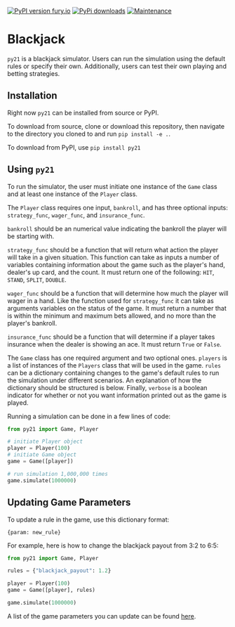[![PyPI version fury.io](https://badge.fury.io/py/py21.svg)](https://pypi.python.org/pypi/py21/)
[![PyPi downloads](https://pypip.in/d/py21/badge.png)](https://crate.io/packages/$REPO/)
[![Maintenance](https://img.shields.io/badge/Maintained%3F-yes-green.svg)](https://GitHub.com/Naereen/StrapDown.js/graphs/commit-activity)


# Blackjack

`py21` is a blackjack simulator. Users can run the simulation using the
default rules or specify their own. Additionally, users can test their own
playing and betting strategies.

## Installation

Right now `py21` can be installed from source or PyPI.

To download from source, clone or download this
repository, then navigate to the directory you cloned to and run
`pip install -e .`.

To download from PyPI, use `pip install py21`

## Using `py21`

To run the simulator, the user must initiate one instance of the `Game` class
and at least one instance of the `Player` class.

The `Player` class requires one input, `bankroll`, and has three optional inputs:
`strategy_func`, `wager_func`, and `insurance_func`.

`bankroll` should be an numerical value indicating the bankroll
the player will be starting with.

`strategy_func` should be a function that will
return what action the player will take in a given situation. This function
can take as inputs a number of variables containing information about the game
such as the player's hand, dealer's up card, and the count. It must return one
of the following: `HIT`, `STAND`, `SPLIT`, `DOUBLE`.

`wager_func` should be a function that will determine how much the player will
wager in a hand. Like the function used for `strategy_func` it can take as
arguments variables on the status of the game. It must return a number that is
within the minimum and maximum bets allowed, and no more than the player's
bankroll.

`insurance_func` should be a function that will determine if a player takes
insurance when the dealer is showing an ace. It must return `True` or `False`.

The `Game` class has one required argument and two optional ones. `players`
is a list of instances of the `Players` class that will be used in the game.
`rules` can be a dictionary containing changes to the game's default rules to
run the simulation under different scenarios. An explanation of how the
dictionary should be structured is below. Finally, `verbose` is a boolean
indicator for whether or not you want information printed out as the game is
played.

Running a simulation can be done in a few lines of code:

```python
from py21 import Game, Player

# initiate Player object
player = Player(100)
# initiate Game object
game = Game([player])

# run simulation 1,000,000 times
game.simulate(1000000)
```

## Updating Game Parameters

To update a rule in the game, use this dictionary format:

`{param: new_rule}`

For example, here is how to change the blackjack payout from 3:2 to 6:5:

```python
from py21 import Game, Player

rules = {"blackjack_payout": 1.2}

player = Player(100)
game = Game([player], rules)

game.simulate(1000000)
```

A list of the game parameters you can update can be found [here](https://github.com/andersonfrailey/blackjack/blob/master/docs/default_rules.md).
